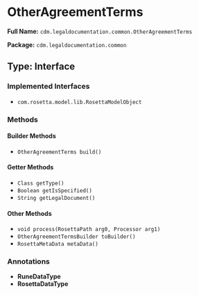 # OtherAgreementTerms

**Full Name:** `cdm.legaldocumentation.common.OtherAgreementTerms`

**Package:** `cdm.legaldocumentation.common`

## Type: Interface

### Implemented Interfaces

- `com.rosetta.model.lib.RosettaModelObject`

### Methods

#### Builder Methods

- `OtherAgreementTerms build()`

#### Getter Methods

- `Class getType()`
- `Boolean getIsSpecified()`
- `String getLegalDocument()`

#### Other Methods

- `void process(RosettaPath arg0, Processor arg1)`
- `OtherAgreementTermsBuilder toBuilder()`
- `RosettaMetaData metaData()`

### Annotations

- **RuneDataType**
- **RosettaDataType**

